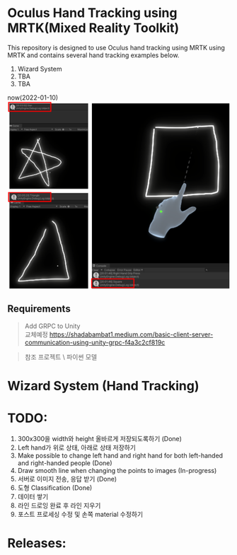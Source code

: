 # Oculus Hand Tracking using MRTK(Mixed Reality Toolkit)
This repository is designed to use Oculus hand tracking using MRTK using MRTK and contains several hand tracking examples below.
1. Wizard System
2. TBA
3. TBA

now(2022-01-10)
![image1](./Images/hou.png)

## Requirements
> Add GRPC to Unity \
> 교체예정 https://shadabambat1.medium.com/basic-client-server-communication-using-unity-grpc-f4a3c2cf819c

> 참조 프로젝트 \ 
> 파이썬 모델

# Wizard System (Hand Tracking)

# TODO:
> 
1. 300x300을 width와 height 올바르게 저장되도록하기 (Done)
2. Left hand가 위로 상태, 아래로 상태 저장하기
3. Make possible to change left hand and right hand for both left-handed and right-handed people (Done)
4. Draw smooth line when changing the points to images (In-progress)
5. 서버로 이미지 전송, 응답 받기 (Done)
6. 도형 Classification (Done)
7. 데이터 쌓기
8. 라인 드로잉 완료 후 라인 지우기
9. 포스트 프로세싱 수정 및 손쪽 material 수정하기

# Releases:

